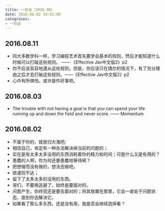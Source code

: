 ```yaml
---
title: 一句话（2016.08）
date: 2016.08.02 14:52:00
categroies:
- 一句话
---
```


## 2016.08.11
- 同大多数学科一样，学习编程艺术首先要学会基本的规则，然后才能知道什么时候可以打破这些规则。 —— 《Effective Jav中文版2》p2
- 你不应该盲目地遵从这些规则，但是，你应该只在偶尔的情况下，有了充分理由之后才去打破这些规则。——《Effective Jav中文版2》p2
- 心中有所惧怕，或许是件好事吧。


## 2016.08.03
- The trouble with not having a goal is that you can spend your life running up and down the field and never score. —— Momentum

## 2016.08.02
- 不属于你的，就放归大海吧;
- 相信自己，肯定有一种办法解决掉当前的问题的；
- 实在是有太多太多没用的东西消耗着你的精力和时间；可是什么又是有用的？
- 愚蠢的人啊，你为何还要愚蠢地等待嗬？
- 把想做而没有做的，想法去做吧。
- 欲速则不达；
- 留下了太多太多的没用的东西。
- 哥们，不要再逃避了，始终是要面对的。
- 问题产生，你终究还是要去面对的；将其放置在那里，它会一直处于问题状态，直到你去解决它。
- 如果看了那么多东西，还是没有用，我是否会继续选择看？